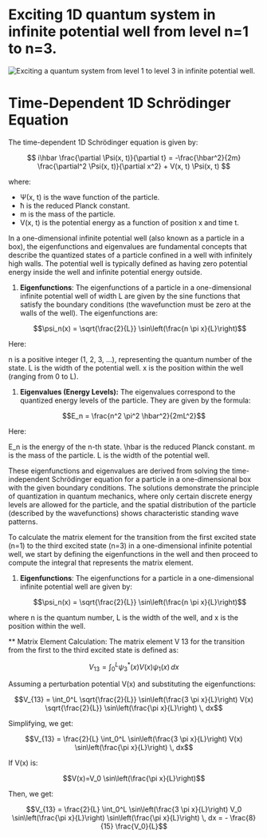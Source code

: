# Exciting 1D quantum system in infinite potential well from level n=1 to n=3.

![Exciting a quantum system from level 1 to level 3 in infinite potential well](schrodinger12T-6.gif).

# Time-Dependent 1D Schrödinger Equation

The time-dependent 1D Schrödinger equation is given by:

$$
i\hbar \frac{\partial \Psi(x, t)}{\partial t} = -\frac{\hbar^2}{2m} \frac{\partial^2 \Psi(x, t)}{\partial x^2} + V(x, t) \Psi(x, t)
$$

where:
- Ψ(x, t) is the wave function of the particle.
- ħ is the reduced Planck constant.
- m is the mass of the particle.
- V(x, t) is the potential energy as a function of position x and time t.

In a one-dimensional infinite potential well (also known as a particle in a box), the eigenfunctions and eigenvalues are fundamental concepts that describe the quantized states of a particle confined in a well with infinitely high walls. The potential well is typically defined as having zero potential energy inside the well and infinite potential energy outside.

1. **Eigenfunctions**: 
   The eigenfunctions of a particle in a one-dimensional infinite potential well of width L are given by the sine functions that satisfy the boundary conditions (the wavefunction must be zero at the walls of the well). The eigenfunctions are:

   ```math
   \psi_n(x) = \sqrt{\frac{2}{L}} \sin\left(\frac{n \pi x}{L}\right)
   ```
   
Here:

n is a positive integer (1, 2, 3, ...), representing the quantum number of the state.
L is the width of the potential well.
x is the position within the well (ranging from 0 to L).

1. **Eigenvalues (Energy Levels):**
   The eigenvalues correspond to the quantized energy levels of the particle. They are given by the formula:

```math
E_n = \frac{n^2 \pi^2 \hbar^2}{2mL^2}
```

Here:

E_n is the energy of the n-th state.
\hbar is the reduced Planck constant.
m is the mass of the particle.
L is the width of the potential well.

These eigenfunctions and eigenvalues are derived from solving the time-independent Schrödinger equation for a particle in a one-dimensional box with the given boundary conditions. The solutions demonstrate the principle of quantization in quantum mechanics, where only certain discrete energy levels are allowed for the particle, and the spatial distribution of the particle (described by the wavefunctions) shows characteristic standing wave patterns.

To calculate the matrix element for the transition from the first excited state (n=1) to the third excited state (n=3) in a one-dimensional infinite potential well, we start by defining the eigenfunctions in the well and then proceed to compute the integral that represents the matrix element.

1. **Eigenfunctions**:
   The eigenfunctions for a particle in a one-dimensional infinite potential well are given by:

   ```math
   \psi_n(x) = \sqrt{\frac{2}{L}} \sin\left(\frac{n \pi x}{L}\right)
   ```
   
where n is the quantum number, L is the width of the well, and x is the position within the well.

** Matrix Element Calculation:
The matrix element V 13 for the transition from the first to the third excited state is defined as:

   ```math
   V_{13} = \int_0^L \psi_3^*(x) V(x) \psi_1(x) \, dx
   ```

Assuming a perturbation potential V(x) and substituting the eigenfunctions:

```math
V_{13} = \int_0^L \sqrt{\frac{2}{L}} \sin\left(\frac{3 \pi x}{L}\right) V(x) \sqrt{\frac{2}{L}} \sin\left(\frac{\pi x}{L}\right) \, dx
```

Simplifying, we get:

```math
V_{13} = \frac{2}{L} \int_0^L \sin\left(\frac{3 \pi x}{L}\right) V(x) \sin\left(\frac{\pi x}{L}\right) \, dx
```

If V(x) is:

```math
V(x)=V_0 \sin\left(\frac{\pi x}{L}\right)
```

Then, we get:

```math
V_{13} = \frac{2}{L} \int_0^L \sin\left(\frac{3 \pi x}{L}\right) V_0 \sin\left(\frac{\pi x}{L}\right) \sin\left(\frac{\pi x}{L}\right) \, dx = - \frac{8}{15} \frac{V_0}{L}
```
